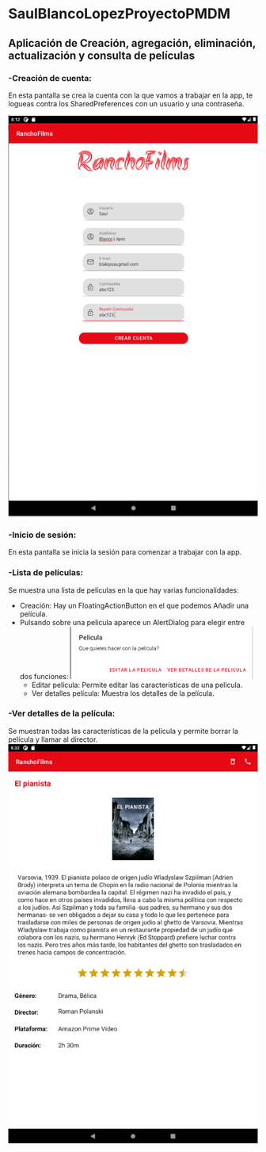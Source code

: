 # SaulBlancoLopezProyectoPMDM
## Aplicación de Creación, agregación, eliminación, actualización y consulta de películas

### -Creación de cuenta:
En esta pantalla se crea la cuenta con la que vamos a trabajar en la app, te logueas contra los SharedPreferences con un usuario y una contraseña.

![Pantalla login](imagenes/login.png)

### -Inicio de sesión:
En esta pantalla se inicia la sesión para comenzar a trabajar con la app.

### -Lista de películas:
Se muestra una lista de películas en la que hay varias funcionalidades:

- Creación: Hay un FloatingActionButton en el que podemos Añadir una película.
- Pulsando sobre una pelicula aparece un AlertDialog para elegir entre dos funciones:
![FloatingActionButton](imagenes/FloatingActionButton.png)
    - Editar película: Permite editar las características de una película.
    - Ver detalles película: Muestra los detalles de la película.


### -Ver detalles de la película:
Se muestran todas las características de la película y permite borrar la película y llamar al director.
![Detalles película](imagenes/DetallesPelicula.png)
